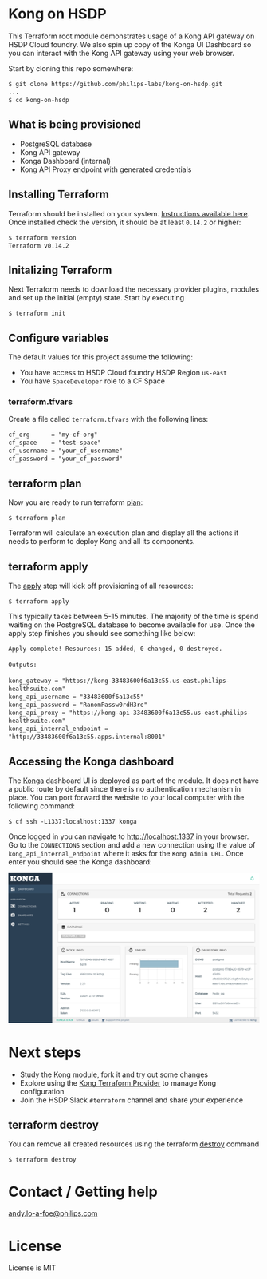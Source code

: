 # Kong on HSDP
This Terraform root module demonstrates usage of a Kong API gateway
on HSDP Cloud foundry. We also spin up copy of the Konga UI Dashboard so you can interact with the Kong API gateway using your web browser.

Start by cloning this repo somewhere:

```shell
$ git clone https://github.com/philips-labs/kong-on-hsdp.git
...
$ cd kong-on-hsdp
```

## What is being provisioned

- PostgreSQL database
- Kong API gateway
- Konga Dashboard (internal)
- Kong API Proxy endpoint with generated credentials

## Installing Terraform
Terraform should be installed on your system. [Instructions available here](https://learn.hashicorp.com/tutorials/terraform/install-cli). Once installed check the version, it should be at least `0.14.2` or higher:

```shell
$ terraform version
Terraform v0.14.2
```

## Initalizing Terraform
Next Terraform needs to download the necessary provider plugins, modules and set up the initial (empty) state. Start by executing

```shell
$ terraform init
```

## Configure variables
The default values for this project assume the following:
* You have access to HSDP Cloud foundry HSDP Region `us-east`
* You have `SpaceDeveloper` role to a CF Space

### terraform.tfvars
Create a file called `terraform.tfvars` with the following lines:

```hcl
cf_org      = "my-cf-org"
cf_space    = "test-space"
cf_username = "your_cf_username"
cf_password = "your_cf_password"
```

## terraform plan
Now you are ready to run terraform [plan](https://www.terraform.io/docs/commands/plan.html):

```shell
$ terraform plan
```

Terraform will calculate an execution plan and display all the actions it needs to perform to deploy Kong and all its components.

## terraform apply
The [apply](https://www.terraform.io/docs/commands/apply.html) step will kick off provisioning of all resources:

```shell
$ terraform apply
```

This typically
takes between 5-15 minutes. The majority of the time is spend waiting on the PostgreSQL database to become available for use.
Once the apply step finishes you should see something like below:

```shell
Apply complete! Resources: 15 added, 0 changed, 0 destroyed.

Outputs:

kong_gateway = "https://kong-33483600f6a13c55.us-east.philips-healthsuite.com"
kong_api_username = "33483600f6a13c55"
kong_api_password = "RanomPassw0rdH3re"
kong_api_proxy = "https://kong-api-33483600f6a13c55.us-east.philips-healthsuite.com"
kong_api_internal_endpoint = "http://33483600f6a13c55.apps.internal:8001"
```
## Accessing the Konga dashboard
The [Konga](https://github.com/pantsel/konga) dashboard UI is deployed as part of the module. It does not have a public route by default since there is no authentication mechanism in place. You can port forward the website to your local computer with the following command:

```shell
$ cf ssh -L1337:localhost:1337 konga
```

Once logged in you can navigate to [http://localhost:1337](http://localhost:1337) in your browser. Go to the `CONNECTIONS` section and add a new connection using the value of `kong_api_internal_endpoint` where it asks for the `Kong Admin URL`. Once enter you should
see the Konga dashboard:

![konga](resources/konga.png)

# Next steps
* Study the Kong module, fork it and try out some changes
* Explore using the [Kong Terraform Provider](https://registry.terraform.io/providers/philips-labs/kong/latest) to manage Kong configuration
* Join the HSDP Slack `#terraform` channel and share your experience

## terraform destroy
You can remove all created resources using the terraform [destroy](https://www.terraform.io/docs/commands/destroy.html) command

```shell
$ terraform destroy
```
# Contact / Getting help

andy.lo-a-foe@philips.com

# License

License is MIT
